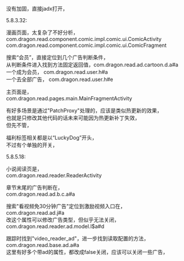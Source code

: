 没有加固，直接jadx打开，  

5.8.3.32:

漫画页面，太复杂了不好分析，
com.dragon.read.component.comic.impl.comic.ui.ComicActivity
com.dragon.read.component.comic.impl.comic.ui.ComicFragment

搜索“会员”，直接定位到几个广告判断条件，  
从判断条件进入找到方法固定返回值，com.dragon.read.ad.cartoon.d.a#a  
一个成为会员， com.dragon.read.user.h#a  
一个去全部广告， com.dragon.read.user.h#e

主页面是，  
com.dragon.read.pages.main.MainFragmentActivity

有好多场景是通过"PatchProxy"处理的，应该是类似热更新的效果，  
也就是只修改其他代码的话未来可能因为热更新补丁失效，  
但先不管，

福利标签相关都是以“LuckyDog”开头，  
不过有个单独的开关，

5.8.5.18:

小说阅读页是，  
com.dragon.read.reader.ReaderActivity

章节末尾的广告判断在，  
com.dragon.read.ad.b.c.a#a

搜索"看视频免30分钟广告"定位到激励视频入口在，  
com.dragon.read.ad.j#a  
改这个属性可以修改广告类型，但似乎无法关闭，  
com.dragon.read.reader.ad.model.l$a#d

跟踪时找到"video_reader_ad"，进一步找到读取配置的方法，  
com.dragon.read.base.ad.a#a  
这里有好多个带ad的属性，都改成false关闭，应该可以关闭一些广告，  


